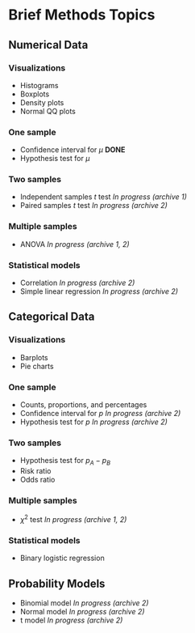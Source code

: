 # Brief Methods Topics


## Numerical Data

### Visualizations

- Histograms
- Boxplots
- Density plots
- Normal QQ plots

### One sample

- Confidence interval for $\mu$ **DONE**
- Hypothesis test for $\mu$

### Two samples

- Independent samples $t$ test *In progress (archive 1)*
- Paired samples $t$ test *In progress (archive 2)*

### Multiple samples

- ANOVA *In progress (archive 1, 2)*

### Statistical models

- Correlation *In progress (archive 2)*
- Simple linear regression *In progress (archive 2)*


## Categorical Data

### Visualizations

- Barplots
- Pie charts

### One sample

- Counts, proportions, and percentages
- Confidence interval for $p$ *In progress (archive 2)*
- Hypothesis test for $p$ *In progress (archive 2)*

### Two samples

- Hypothesis test for $p_A - p_B$
- Risk ratio
- Odds ratio

### Multiple samples

- $\chi^2$ test *In progress (archive 1, 2)*

### Statistical models

- Binary logistic regression


## Probability Models

- Binomial model *In progress (archive 2)*
- Normal model *In progress (archive 2)*
- t model *In progress (archive 2)*
